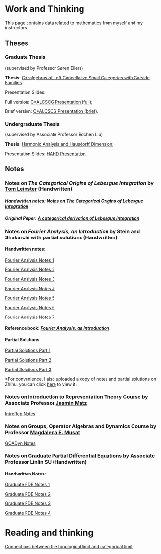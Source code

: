 # Work and Thinking


This page contains data related to mathematics from myself and my instructors.

## Theses
### Graduate Thesis
(supervised by Professor Søren Eilers)

**Thesis**: [C*-algebras of Left Cancellative Small Categories with Garside Families](/Graduate_thesis/thesis_C-star-algebras_of_Left_Cancellative_Small_Categories_with_Garside_Families.pdf).

Presentation Slides:

Full version: [C*ALCSCG Presentation (full)](/Graduate_thesis/presentation_CALCSCG.pdf);

Brief version: [C*ALCSCG Presentation (brief)](/Graduate_thesis/short_presentation_CALCSCG.pdf).

### Undergraduate Thesis
(supervised by Associate Professor Bochen Liu)

**Thesis**: [Harmonic Analysis and Hausdorff Dimension](/Undergraduate_thesis/thesis_Harmonic_analysis_and_Hausdorff_dimension.pdf);

Presentation Slides: [HAHD Presentation](/Undergraduate_thesis/presentation_HAHD.pdf).



## Notes
### Notes on *The Categorical Origins of Lebesgue Integration* by [Tom Leinster](https://www.maths.ed.ac.uk/~tl/) (Handwritten)
##### Handwritten notes: [Notes on The Categorical Origins of Lebesgue Integration](/Notes_The_categorical_origins_of_Lebesgue_integration.pdf)

##### Original Paper: [*A categorical derivation of Lebesgue integration*](https://arxiv.org/pdf/2011.00412.pdf)

### Notes on *Fourier Analysis, an Introduction* by Stein and Shakarchi with partial solutions (Handwritten)

#### Handwritten notes:
[Fourier Analysis Notes 1](/Fourier_Analysis_Stein/My_handwritten_notes/Notes_(1).pdf)

[Fourier Analysis Notes 2](/Fourier_Analysis_Stein/My_handwritten_notes/Notes_(2).pdf)

[Fourier Analysis Notes 3](/Fourier_Analysis_Stein/My_handwritten_notes/Notes_(3).pdf)

[Fourier Analysis Notes 4](/Fourier_Analysis_Stein/My_handwritten_notes/Notes_(4).pdf)

[Fourier Analysis Notes 5](/Fourier_Analysis_Stein/My_handwritten_notes/Notes_(5).pdf)

[Fourier Analysis Notes 6](/Fourier_Analysis_Stein/My_handwritten_notes/Notes_(6).pdf)

[Fourier Analysis Notes 7](/Fourier_Analysis_Stein/My_handwritten_notes/Notes_(7).pdf)

#### Reference book: [*Fourier Analysis, an Introduction*](/Fourier_Analysis_Stein/Fourier_Analysis_textbook.pdf)
#### Partial Solutions
[Partial Solutions Part 1](/Fourier_Analysis_Stein/My_handwriten_solutions/Exercise_(1).pdf)

[Partial Solutions Part 2](/Fourier_Analysis_Stein/My_handwriten_solutions/Exercise_(2).pdf)

[Partial Solutions Part 3](/Fourier_Analysis_Stein/My_handwriten_solutions/Exercise_(3).pdf)

*For convenience, I also uploaded a copy of notes and partial solutions on Zhihu, you can click [here](https://zhuanlan.zhihu.com/c_1264875548020133888) to view it.

### Notes on Introduction to Representation Theory Course by Associate Professor [Jasmin Matz](https://researchprofiles.ku.dk/en/persons/jasmin-matz)

[IntroRep Notes](/IntroRep_Notes_Matz.pdf)

### Notes on Groups, Operator Algebras and Dynamics Course by Professor [Magdalena E. Musat](https://web.math.ku.dk/~musat/)
[GOADyn Notes](/GOADyn_Notes_Musat.pdf)

### Notes on Graduate Partial Differential Equations by Associate Professor Linlin SU (Handwritten)
#### Handwritten Notes: 

[Graduate PDE Notes 1](/Graduate_PDE_Handwritten_Notes/PDE_Chapter1.pdf)

[Graduate PDE Notes 2](/Graduate_PDE_Handwritten_Notes/PDE_Chapter2.pdf)

[Graduate PDE Notes 3](/Graduate_PDE_Handwritten_Notes/PDE_Chapter3.pdf)

[Graduate PDE Notes 4](/Graduate_PDE_Handwritten_Notes/PDE_Chapter4.pdf)

# Reading and thinking
[Connections between the topological limit and categorical limit](/connections_topological_and_categorical_limits/)



